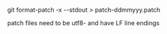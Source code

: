 git format-patch -x --stdout > patch-ddmmyyy.patch


patch files need to be utf8- and have LF line endings